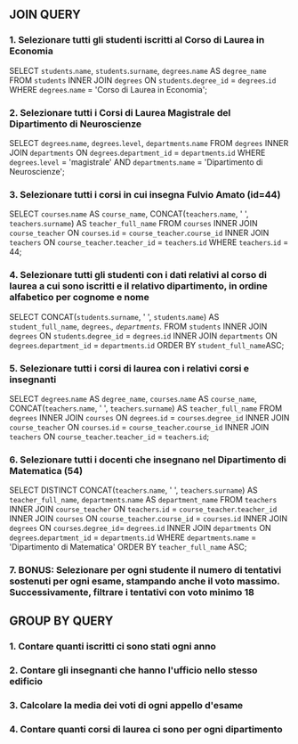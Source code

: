 ## JOIN QUERY

### 1. Selezionare tutti gli studenti iscritti al Corso di Laurea in Economia
SELECT `students`.`name`, `students`.`surname`, `degrees`.`name` AS `degree_name` FROM `students` INNER JOIN `degrees` ON `students`.`degree_id` = `degrees`.`id` WHERE `degrees`.`name` = 'Corso di Laurea in Economia';


### 2. Selezionare tutti i Corsi di Laurea Magistrale del Dipartimento di Neuroscienze
SELECT `degrees`.`name`, `degrees`.`level`, `departments`.`name` FROM `degrees` INNER JOIN `departments` ON `degrees`.`department_id` = `departments`.`id` WHERE `degrees`.`level` = 'magistrale' AND `departments`.`name` = 'Dipartimento di Neuroscienze';


### 3. Selezionare tutti i corsi in cui insegna Fulvio Amato (id=44)
SELECT `courses`.`name` AS `course_name`, CONCAT(`teachers`.`name`, ' ', `teachers`.`surname`) AS `teacher_full_name` FROM `courses` INNER JOIN `course_teacher` ON `courses`.`id` = `course_teacher`.`course_id` INNER JOIN `teachers` ON `course_teacher`.`teacher_id` = `teachers`.`id` WHERE `teachers`.`id` = 44;


### 4. Selezionare tutti gli studenti con i dati relativi al corso di laurea a cui sono iscritti e il relativo dipartimento, in ordine alfabetico per cognome e nome
SELECT CONCAT(`students`.`surname`, ' ', `students`.`name`) AS `student_full_name`, `degrees`.*, `departments`.* FROM `students` INNER JOIN `degrees` ON `students`.`degree_id` = `degrees`.`id` INNER JOIN `departments` ON `degrees`.`department_id` = `departments`.`id` ORDER BY `student_full_name`ASC;



### 5. Selezionare tutti i corsi di laurea con i relativi corsi e insegnanti
SELECT `degrees`.`name` AS `degree_name`, `courses`.`name` AS `course_name`, CONCAT(`teachers`.`name`, ' ', `teachers`.`surname`) AS `teacher_full_name` FROM `degrees` INNER JOIN `courses` ON `degrees`.`id` = `courses`.`degree_id` INNER JOIN `course_teacher` ON `courses`.`id` = `course_teacher`.`course_id` INNER JOIN `teachers` ON `course_teacher`.`teacher_id` = `teachers`.`id`;


### 6. Selezionare tutti i docenti che insegnano nel Dipartimento di Matematica (54)
SELECT DISTINCT CONCAT(`teachers`.`name`, ' ', `teachers`.`surname`) AS `teacher_full_name`, `departments`.`name` AS `department_name` FROM `teachers` INNER JOIN `course_teacher` ON `teachers`.`id` = `course_teacher`.`teacher_id` INNER JOIN `courses` ON `course_teacher`.`course_id` = `courses`.`id` INNER JOIN `degrees` ON `courses`.`degree_id`= `degrees`.`id` INNER JOIN `departments` ON `degrees`.`department_id` = `departments`.`id` WHERE `departments`.`name` = 'Dipartimento di Matematica' ORDER BY `teacher_full_name` ASC;


### 7. BONUS: Selezionare per ogni studente il numero di tentativi sostenuti per ogni esame, stampando anche il voto massimo. Successivamente, filtrare i tentativi con voto minimo 18




## GROUP BY QUERY

### 1. Contare quanti iscritti ci sono stati ogni anno



### 2. Contare gli insegnanti che hanno l'ufficio nello stesso edificio



### 3. Calcolare la media dei voti di ogni appello d'esame



### 4. Contare quanti corsi di laurea ci sono per ogni dipartimento